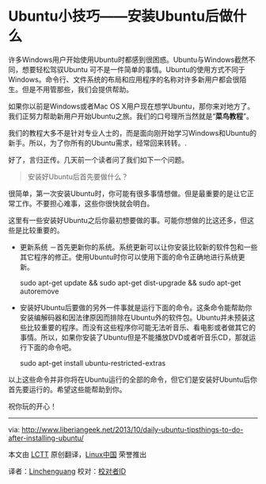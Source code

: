 Ubuntu小技巧——安装Ubuntu后做什么
================================================================================

许多Windows用户开始使用Ubuntu时都感到很困惑。Ubuntu与Windows截然不同，想要轻松驾驭Ubuntu 可不是一件简单的事情。Ubuntu的使用方式不同于Windows。命令行、文件系统的布局和应用程序的名称对许多新用户都会很陌生。但是不用管那些，我们会提供帮助。

如果你以前是Windows或者Mac OS X用户现在想学Ubuntu，那你来对地方了。我们正努力帮助新用户开始Ubuntu之旅。我们的口号理所当然就是“**菜鸟教程**”。

我们的教程大多不是针对专业人士的，而是面向刚开始学习Windows和Ubuntu的新手。所以，为了你所有的Ubuntu需求，经常回来转转。.

好了，言归正传。几天前一个读者问了我们如下一个问题。

> 安装好Ubuntu后首先要做什么？

很简单，第一次安装Ubuntu时，你可能有很多事情想做。但是最重要的是让它正常工作。不要担心难事，这些你很快就会明白。

这里有一些安装好Ubuntu之后你最初想要做的事。可能你想做的比这还多，但这些是比较重要的。

- 更新系统 －首先更新你的系统。系统更新可以让你安装比较新的软件包和一些其它程序的修正。使用Ubuntu时你可以使用下面的命令正确地进行系统更新。

    sudo apt-get update && sudo apt-get dist-upgrade && sudo apt-get autoremove

- 安装好Ubuntu后要做的另外一件事就是运行下面的命令。这条命令能帮助你安装编解码器和因法律原因而排除在Ubuntu外的软件包。Ubuntu并未预装这些比较重要的程序。而没有这些程序你可能无法听音乐、看电影或者做其它的事情。所以，如果你安装了Ubuntu但是不能播放DVD或者听音乐CD，那就运行下面的命令吧。

    sudo apt-get install ubuntu-restricted-extras


以上这些命令并非你将在Ubuntu运行的全部的命令，但它们是安装好Ubuntu后你首先要运行的。希望这些能帮助到你。

祝你玩的开心！

--------------------------------------------------------------------------------

via: http://www.liberiangeek.net/2013/10/daily-ubuntu-tipsthings-to-do-after-installing-ubuntu/

本文由 [LCTT](https://github.com/LCTT/TranslateProject) 原创翻译，[Linux中国](http://linux.cn/) 荣誉推出

译者：[Linchenguang](https://github.com/Linchenguang) 校对：[校对者ID](https://github.com/校对者ID)
